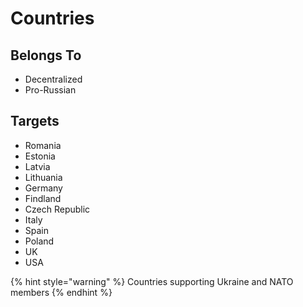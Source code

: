 # Countries

## Belongs To

* Decentralized
* Pro-Russian

## Targets

* Romania
* Estonia
* Latvia
* Lithuania
* Germany
* Findland
* Czech Republic
* Italy
* Spain
* Poland
* UK
* USA

{% hint style="warning" %}
Countries supporting Ukraine and NATO members
{% endhint %}
